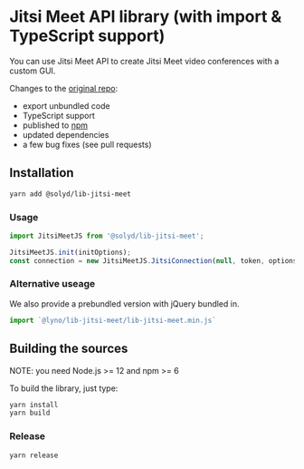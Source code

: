 # Jitsi Meet API library (with import & TypeScript support)

You can use Jitsi Meet API to create Jitsi Meet video conferences with a custom GUI.

Changes to the [original repo](https://github.com/jitsi/lib-jitsi-meet):

- export unbundled code
- TypeScript support
- published to [npm](https://www.npmjs.com/package/@solyd/lib-jitsi-meet)
- updated dependencies
- a few bug fixes (see pull requests)

## Installation

```bash
yarn add @solyd/lib-jitsi-meet
```

### Usage

```typescript
import JitsiMeetJS from '@solyd/lib-jitsi-meet';

JitsiMeetJS.init(initOptions);
const connection = new JitsiMeetJS.JitsiConnection(null, token, options);
```

### Alternative useage

We also provide a prebundled version with jQuery bundled in.

```typescript
import `@lyno/lib-jitsi-meet/lib-jitsi-meet.min.js`
```


## Building the sources

NOTE: you need Node.js >= 12 and npm >= 6

To build the library, just type:

```bash
yarn install
yarn build
```

### Release

```
yarn release
```
